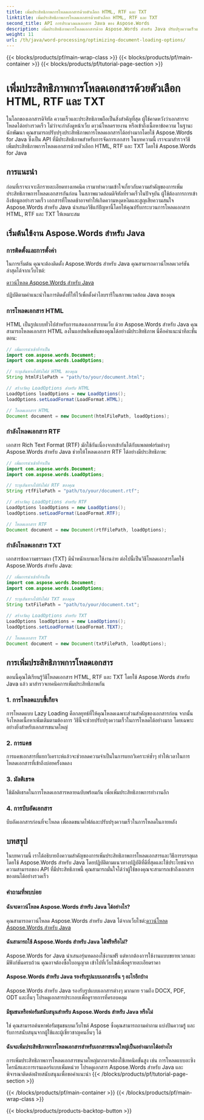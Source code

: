 ```yaml
---
title: เพิ่มประสิทธิภาพการโหลดเอกสารด้วยตัวเลือก HTML, RTF และ TXT
linktitle: เพิ่มประสิทธิภาพการโหลดเอกสารด้วยตัวเลือก HTML, RTF และ TXT
second_title: API การประมวลผลเอกสาร Java ของ Aspose.Words
description: เพิ่มประสิทธิภาพการโหลดเอกสารด้วย Aspose.Words สำหรับ Java ปรับปรุงความเร็วและประสิทธิภาพสำหรับไฟล์ HTML, RTF และ TXT ยกระดับประสบการณ์ของผู้ใช้ในวันนี้!
weight: 11
url: /th/java/word-processing/optimizing-document-loading-options/
---
```


{{< blocks/products/pf/main-wrap-class >}}
{{< blocks/products/pf/main-container >}}
{{< blocks/products/pf/tutorial-page-section >}}

# เพิ่มประสิทธิภาพการโหลดเอกสารด้วยตัวเลือก HTML, RTF และ TXT


ในโลกของเอกสารดิจิทัล ความเร็วและประสิทธิภาพถือเป็นสิ่งสำคัญที่สุด ผู้ใช้คาดหวังว่าเอกสารจะโหลดได้อย่างรวดเร็ว ไม่ว่าจะกำลังดูหน้าเว็บ ดาวน์โหลดรายงาน หรือเข้าถึงเนื้อหาข้อความ ในฐานะนักพัฒนา คุณสามารถปรับปรุงประสิทธิภาพการโหลดเอกสารได้อย่างมากโดยใช้ Aspose.Words for Java ซึ่งเป็น API ที่มีประสิทธิภาพสำหรับการจัดการเอกสาร ในบทความนี้ เราจะมาสำรวจวิธีเพิ่มประสิทธิภาพการโหลดเอกสารด้วยตัวเลือก HTML, RTF และ TXT โดยใช้ Aspose.Words for Java

## การแนะนำ

ก่อนที่เราจะเจาะลึกรายละเอียดทางเทคนิค เรามาทำความเข้าใจเกี่ยวกับความสำคัญของการเพิ่มประสิทธิภาพการโหลดเอกสารกันก่อน ในสภาพแวดล้อมดิจิทัลที่รวดเร็วในปัจจุบัน ผู้ใช้ต้องการการเข้าถึงข้อมูลอย่างรวดเร็ว เอกสารที่โหลดช้าอาจทำให้เกิดความหงุดหงิดและสูญเสียความสนใจ Aspose.Words สำหรับ Java นำเสนอวิธีแก้ปัญหานี้โดยให้คุณปรับกระบวนการโหลดเอกสาร HTML, RTF และ TXT ให้เหมาะสม

## เริ่มต้นใช้งาน Aspose.Words สำหรับ Java

### การติดตั้งและการตั้งค่า

ในการเริ่มต้น คุณจะต้องติดตั้ง Aspose.Words สำหรับ Java คุณสามารถดาวน์โหลดเวอร์ชันล่าสุดได้จากเว็บไซต์:

[ดาวน์โหลด Aspose.Words สำหรับ Java](https://releases.aspose.com/words/java/)

ปฏิบัติตามคำแนะนำในการติดตั้งที่ให้ไว้เพื่อตั้งค่าไลบรารีในสภาพแวดล้อม Java ของคุณ

### การโหลดเอกสาร HTML

HTML เป็นรูปแบบทั่วไปสำหรับการแสดงเอกสารบนเว็บ ด้วย Aspose.Words สำหรับ Java คุณสามารถโหลดเอกสาร HTML ลงในแอปพลิเคชันของคุณได้อย่างมีประสิทธิภาพ นี่คือคำแนะนำทีละขั้นตอน:

```java
// เพิ่มการนำเข้าที่จำเป็น
import com.aspose.words.Document;
import com.aspose.words.LoadOptions;

// ระบุเส้นทางไปยังไฟล์ HTML ของคุณ
String htmlFilePath = "path/to/your/document.html";

// สร้างวัตถุ LoadOptions สำหรับ HTML
LoadOptions loadOptions = new LoadOptions();
loadOptions.setLoadFormat(LoadFormat.HTML);

// โหลดเอกสาร HTML
Document document = new Document(htmlFilePath, loadOptions);
```

### กำลังโหลดเอกสาร RTF

เอกสาร Rich Text Format (RTF) มักใช้กันเนื่องจากเข้ากันได้กับแพลตฟอร์มต่างๆ Aspose.Words สำหรับ Java ช่วยให้โหลดเอกสาร RTF ได้อย่างมีประสิทธิภาพ:

```java
// เพิ่มการนำเข้าที่จำเป็น
import com.aspose.words.Document;
import com.aspose.words.LoadOptions;

// ระบุเส้นทางไปยังไฟล์ RTF ของคุณ
String rtfFilePath = "path/to/your/document.rtf";

// สร้างวัตถุ LoadOptions สำหรับ RTF
LoadOptions loadOptions = new LoadOptions();
loadOptions.setLoadFormat(LoadFormat.RTF);

// โหลดเอกสาร RTF
Document document = new Document(rtfFilePath, loadOptions);
```

### กำลังโหลดเอกสาร TXT

เอกสารข้อความธรรมดา (TXT) มีน้ำหนักเบาและใช้งานง่าย ต่อไปนี้เป็นวิธีโหลดเอกสารโดยใช้ Aspose.Words สำหรับ Java:

```java
// เพิ่มการนำเข้าที่จำเป็น
import com.aspose.words.Document;
import com.aspose.words.LoadOptions;

// ระบุเส้นทางไปยังไฟล์ TXT ของคุณ
String txtFilePath = "path/to/your/document.txt";

// สร้างวัตถุ LoadOptions สำหรับ TXT
LoadOptions loadOptions = new LoadOptions();
loadOptions.setLoadFormat(LoadFormat.TEXT);

// โหลดเอกสาร TXT
Document document = new Document(txtFilePath, loadOptions);
```

## การเพิ่มประสิทธิภาพการโหลดเอกสาร

ตอนนี้คุณได้เรียนรู้วิธีโหลดเอกสาร HTML, RTF และ TXT โดยใช้ Aspose.Words สำหรับ Java แล้ว มาสำรวจเทคนิคการเพิ่มประสิทธิภาพกัน

### 1. การโหลดแบบขี้เกียจ

การโหลดแบบ Lazy Loading คือกลยุทธ์ที่ให้คุณโหลดเฉพาะส่วนสำคัญของเอกสารก่อน จากนั้นจึงโหลดเนื้อหาเพิ่มเติมตามต้องการ วิธีนี้จะช่วยปรับปรุงความเร็วในการโหลดได้อย่างมาก โดยเฉพาะอย่างยิ่งสำหรับเอกสารขนาดใหญ่

### 2. การแคช

การแคชเอกสารที่แยกวิเคราะห์แล้วจะช่วยลดความจำเป็นในการแยกวิเคราะห์ซ้ำๆ ทำให้เวลาในการโหลดเอกสารที่เข้าถึงบ่อยครั้งลดลง

### 3. มัลติเธรด

ใช้มัลติเธรดในการโหลดเอกสารหลายฉบับพร้อมกัน เพื่อเพิ่มประสิทธิภาพการทำงานอีก

### 4. การบีบอัดเอกสาร

บีบอัดเอกสารก่อนที่จะโหลด เพื่อลดขนาดไฟล์และปรับปรุงความเร็วในการโหลดในภายหลัง

## บทสรุป

ในบทความนี้ เราได้อธิบายถึงความสำคัญของการเพิ่มประสิทธิภาพการโหลดเอกสารและวิธีการบรรลุผลโดยใช้ Aspose.Words สำหรับ Java โดยปฏิบัติตามแนวทางปฏิบัติที่ดีที่สุดและใช้ประโยชน์จากความสามารถของ API ที่มีประสิทธิภาพนี้ คุณสามารถมั่นใจได้ว่าผู้ใช้ของคุณจะสามารถเข้าถึงเอกสารของตนได้อย่างรวดเร็ว

### คำถามที่พบบ่อย

#### ฉันจะดาวน์โหลด Aspose.Words สำหรับ Java ได้อย่างไร?

 คุณสามารถดาวน์โหลด Aspose.Words สำหรับ Java ได้จากเว็บไซต์:[ดาวน์โหลด Aspose.Words สำหรับ Java](https://releases.aspose.com/words/java/)

#### ฉันสามารถใช้ Aspose.Words สำหรับ Java ได้ฟรีหรือไม่?

Aspose.Words for Java นำเสนอรุ่นทดลองใช้งานฟรี แต่หากต้องการใช้งานแบบขยายเวลาและมีฟังก์ชันครบถ้วน คุณอาจต้องซื้อใบอนุญาต เข้าไปที่เว็บไซต์เพื่อดูรายละเอียดราคา

#### Aspose.Words สำหรับ Java รองรับรูปแบบเอกสารอื่น ๆ อะไรอีกบ้าง

Aspose.Words สำหรับ Java รองรับรูปแบบเอกสารต่างๆ มากมาย รวมถึง DOCX, PDF, ODT และอื่นๆ โปรดดูเอกสารประกอบเพื่อดูรายการที่ครอบคลุม

#### มีชุมชนหรือฟอรัมสนับสนุนสำหรับ Aspose.Words สำหรับ Java หรือไม่

ใช่ คุณสามารถค้นหาฟอรัมชุมชนบนเว็บไซต์ Aspose ซึ่งคุณสามารถถามคำถาม แบ่งปันความรู้ และรับการสนับสนุนจากผู้ใช้และผู้เชี่ยวชาญคนอื่นๆ ได้

#### ฉันจะเพิ่มประสิทธิภาพการโหลดเอกสารสำหรับเอกสารขนาดใหญ่เป็นอย่างมากได้อย่างไร

การเพิ่มประสิทธิภาพการโหลดเอกสารขนาดใหญ่มากอาจต้องใช้เทคนิคขั้นสูง เช่น การโหลดแบบอะซิงโครนัสและการเรนเดอร์แบบเพิ่มหน่วย โปรดดูเอกสาร Aspose.Words สำหรับ Java และพิจารณาติดต่อฝ่ายสนับสนุนเพื่อขอคำแนะนำ
{{< /blocks/products/pf/tutorial-page-section >}}

{{< /blocks/products/pf/main-container >}}
{{< /blocks/products/pf/main-wrap-class >}}

{{< blocks/products/products-backtop-button >}}

